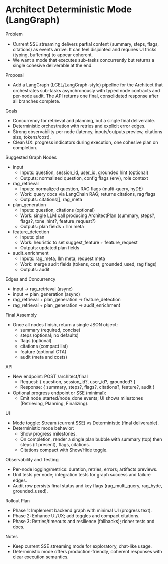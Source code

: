# Architect Deterministic Mode (LangGraph)

Problem
- Current SSE streaming delivers partial content (summary, steps, flags, citations) as events arrive. It can feel disjointed and requires UI tricks (typing, buffering) to appear coherent.
- We want a mode that executes sub-tasks concurrently but returns a single cohesive deliverable at the end.

Proposal
- Add a LangGraph (LCEL/LangGraph-style) pipeline for the Architect that orchestrates sub-tasks asynchronously with typed node contracts and per-node audit. The API returns one final, consolidated response after all branches complete.

Goals
- Concurrency for retrieval and planning, but a single final deliverable.
- Deterministic orchestration with retries and explicit error edges.
- Strong observability per node (latency, inputs/outputs preview, citations size, tokens/cost).
- Clean UX: progress indicators during execution, one cohesive plan on completion.

Suggested Graph Nodes
- input
  - Inputs: question, session_id, user_id, grounded hint (optional)
  - Outputs: normalized question, config flags (env), role context
- rag_retrieval
  - Inputs: normalized question, RAG flags (multi-query, hyDE)
  - Work: query docs via LangChain RAG; returns citations, rag flags
  - Outputs: citations[], rag_meta
- plan_generation
  - Inputs: question, citations (optional)
  - Work: single LLM call producing ArchitectPlan (summary, steps?, flags?, tone_hint?, feature_request?)
  - Outputs: plan fields + llm meta
- feature_detection
  - Inputs: plan
  - Work: heuristic to set suggest_feature + feature_request
  - Outputs: updated plan fields
- audit_enrichment
  - Inputs: rag_meta, llm meta, request meta
  - Work: merge audit fields (tokens, cost, grounded_used, rag flags)
  - Outputs: audit

Edges and Concurrency
- input → rag_retrieval (async)
- input → plan_generation (async)
- rag_retrieval + plan_generation → feature_detection
- rag_retrieval + plan_generation → audit_enrichment

Final Assembly
- Once all nodes finish, return a single JSON object:
  - summary (required, concise)
  - steps (optional; no defaults)
  - flags (optional)
  - citations (compact list)
  - feature (optional CTA)
  - audit (meta and costs)

API
- New endpoint: POST /architect/final
  - Request: { question, session_id?, user_id?, grounded? }
  - Response: { summary, steps?, flags?, citations?, feature?, audit }
- Optional progress endpoint or SSE (minimal):
  - Emit node_started/node_done events; UI shows milestones (Retrieving, Planning, Finalizing).

UI
- Mode toggle: Stream (current SSE) vs Deterministic (final deliverable).
- Deterministic mode behavior:
  - Show progress milestones.
  - On completion, render a single plan bubble with summary (top) then steps (if present), flags, citations.
  - Citations compact with Show/Hide toggle.

Observability and Testing
- Per-node logging/metrics: duration, retries, errors; artifacts previews.
- Unit tests per node; integration tests for graph success and failure edges.
- Audit row persists final status and key flags (rag_multi_query, rag_hyde, grounded_used).

Rollout Plan
- Phase 1: Implement backend graph with minimal UI (progress text).
- Phase 2: Enhance UI/UX; add toggles and compact citations.
- Phase 3: Retries/timeouts and resilience (fallbacks); richer tests and docs.

Notes
- Keep current SSE streaming mode for exploratory, chat-like usage.
- Deterministic mode offers production-friendly, coherent responses with clear execution semantics.
